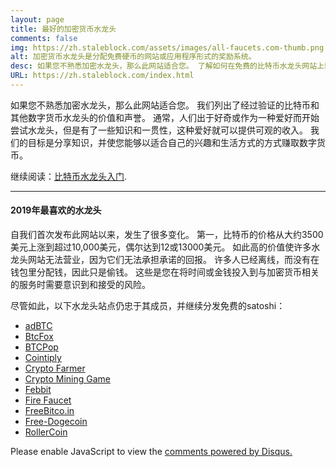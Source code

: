 ```yaml
---
layout: page
title: 最好的加密货币水龙头
comments: false
img: https://zh.staleblock.com/assets/images/all-faucets.com-thumb.png
alt: 加密货币水龙头是分配免费硬币的网站或应用程序形式的奖励系统。
desc: 如果您不熟悉加密水龙头，那么此网站适合您。 了解如何在免费的比特币水龙头网站上索取钱，同时最大程度地节省时间和精力。
URL: https://zh.staleblock.com/index.html
---
```

<link rel="stylesheet" href="https://cdnjs.cloudflare.com/ajax/libs/normalize/5.0.0/normalize.min.css">

如果您不熟悉加密水龙头，那么此网站适合您。 我们列出了经过验证的比特币和其他数字货币水龙头的价值和声誉。 通常，人们出于好奇或作为一种爱好而开始尝试水龙头，但是有了一些知识和一贯性，这种爱好就可以提供可观的收入。 我们的目标是分享知识，并使您能够以适合自己的兴趣和生活方式的方式赚取数字货币。

继续阅读：<a href="https://zh.staleblock.com/daily/2019/12/12/index.html">比特币水龙头入门</a>.

---
#### 2019年最喜欢的水龙头

自我们首次发布此网站以来，发生了很多变化。 第一，比特币的价格从大约3500美元上涨到超过10,000美元，偶尔达到12或13000美元。 如此高的价值使许多水龙头网站无法营业，因为它们无法承担承诺的回报。 许多人已经离线，而没有在钱包里分配钱，因此只是偷钱。 这些是您在将时间或金钱投入到与加密货币相关的服务时需要意识到和接受的风险。

尽管如此，以下水龙头站点仍忠于其成员，并继续分发免费的satoshi：

- <a href="http://bit.ly/www-adbtc" target="_blank">adBTC</a>
- <a href="http://bit.ly/www-btcfox" target="_blank">BtcFox</a>
- <a href="http://bit.ly/www-btcpop" target="_blank">BTCPop</a>
- <a href="http://bit.ly/www-cointiply" target="_blank">Cointiply</a>
- <a href="http://bit.ly/www-cryptofarmer" target="_blank">Crypto Farmer</a>
- <a href="http://bit.ly/www-cryptomininggame" target="_blank">Crypto Mining Game</a>
- <a href="http://bit.ly/www-febbit" target="_blank">Febbit</a>
- <a href="http://bit.ly/www-firefaucet" target="_blank">Fire Faucet</a>
- <a href="http://bit.ly/www-freebitcoin" target="_blank">FreeBitco.in</a>
- <a href="http://bit.ly/www-free-dogecoin" target="_blank">Free-Dogecoin</a>
- <a href="http://bit.ly/www-rollercoin" target="_blank">RollerCoin</a>

<div id="disqus_thread"></div>
<script>

/**
*  RECOMMENDED CONFIGURATION VARIABLES: EDIT AND UNCOMMENT THE SECTION BELOW TO INSERT DYNAMIC VALUES FROM YOUR PLATFORM OR CMS.
*  LEARN WHY DEFINING THESE VARIABLES IS IMPORTANT: https://disqus.com/admin/universalcode/#configuration-variables*/
/*
var disqus_config = function () {
this.page.url = PAGE_URL;  // Replace PAGE_URL with your page's canonical URL variable
this.page.identifier = PAGE_IDENTIFIER; // Replace PAGE_IDENTIFIER with your page's unique identifier variable
};
*/
(function() { // DON'T EDIT BELOW THIS LINE
var d = document, s = d.createElement('script');
s.src = 'https://bitcoin-cash.disqus.com/embed.js';
s.setAttribute('data-timestamp', +new Date());
(d.head || d.body).appendChild(s);
})();
</script>
<noscript>Please enable JavaScript to view the <a href="https://disqus.com/?ref_noscript">comments powered by Disqus.</a></noscript>
